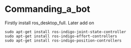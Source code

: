 # Commanding_a_bot
Firstly install ros_desktop_full. Later add on

    sudo apt-get install ros-indigo-joint-state-controller
    sudo apt-get install ros-indigo-effort-controllers
    sudo apt-get install ros-indigo-position-controllers
